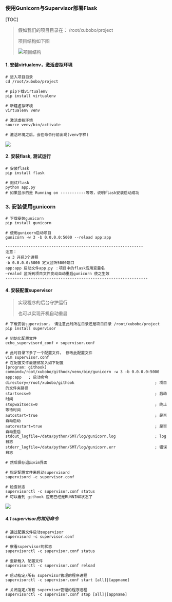 ### 使用Gunicorn与Supervisor部署Flask

[TOC]



> 假如我们的项目目录在： /root/xubobo/project
>
> 项目结构如下图
>
> ![项目结构](https://mkdown-1256191338.cos.ap-beijing.myqcloud.com//mkdown20191224152058.png)



#### 1. 安装virtualenv，激活虚拟环境

```shell
# 进入项目目录
cd /root/xubobo/project

# pip下载virtualenv
pip install virtualenv

# 新建虚拟环境
virtualenv venv

# 激活虚拟环境
source venv/bin/activate

# 激活环境之后，会在命令行前出现(venv字样)
```

<img src="https://mkdown-1256191338.cos.ap-beijing.myqcloud.com//mkdown20191224151143.png" style="zoom:100%;" />

#### 2. 安装flask, 测试运行

```shell
# 安装flask
pip install flask

# 测试flask
python app.py
# 如果显示的是 Running on -----------等等，说明flask安装启动成功
```

### 3. 安装使用gunicorn

```shell
# 下载安装gunicorn
pip install gunicorn

# 使用gunicorn启动项目
gunicorn -w 3 -b 0.0.0.0:5000 --reload app:app 

------------------------------------------------------------
注意：
-w 3 开启3个进程
-b 0.0.0.0:5000 定义监听5000端口
app:app 启动文件app.py ：项目中的flask应用变量名
–realod 监听到项目文件变动自动重启gunicorn 使之生效
--------------------------------------------------------------
```

#### 4. 安装配置supervisor

> 实现程序的后台守护运行
>
> 也可以实现开机自动重启

```shell
# 下载安装supervisor， 请注意此时所在目录还是项目目录 /root/xubobo/project
pip install supervisor

# 初始化配置文件
echo_supervisord_conf > supervisor.conf

# 此时目录下多了一个配置文件， 修改此配置文件
vim supervisor.conf
# 在配置文件最底部加入如下配置
[program: githook]
command=/root/xubobo/githook/venv/bin/gunicorn -w 3 -b 0.0.0.0:5000 app:app   ; 启动命令
directory=/root/xubobo/githook                                   ; 项目的文件夹路径
startsecs=0                                                      ; 启动时间
stopwaitsecs=0                                                   ; 终止等待时间
autostart=true                                                   ; 是否自动启动
autorestart=true                                                 ; 是否自动重启
stdout_logfile=/data/python/SMT/log/gunicorn.log                 ; log 日志
stderr_logfile=/data/python/SMT/log/gunicorn.err                 ; 错误日志

# 然后保存退出vim界面

# 指定配置文件来启动supervisord
supervisord -c supervisor.conf

# 检查状态
supervisorctl -c supervisor.conf status
# 可以看到 githook 应用已经是RUNNING状态了
```

![](https://mkdown-1256191338.cos.ap-beijing.myqcloud.com//mkdown20191224162111.png)

##### 4.1 supervisor的常用命令

```shell
# 通过配置文件启动supervisor
supervisord -c supervisor.conf       

# 察看supervisor的状态
supervisorctl -c supervisor.conf status

# 重新载入 配置文件
supervisorctl -c supervisor.conf reload

# 启动指定/所有 supervisor管理的程序进程
supervisorctl -c supervisor.conf start [all]|[appname]

# 关闭指定/所有 supervisor管理的程序进程
supervisorctl -c supervisor.conf stop [all]|[appname]
```

